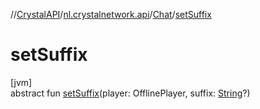 //[CrystalAPI](../../../index.md)/[nl.crystalnetwork.api](../index.md)/[Chat](index.md)/[setSuffix](set-suffix.md)

# setSuffix

[jvm]\
abstract fun [setSuffix](set-suffix.md)(player: OfflinePlayer, suffix: [String](https://kotlinlang.org/api/latest/jvm/stdlib/kotlin/-string/index.html)?)
